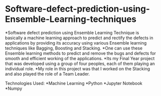 # Software-defect-prediction-using-Ensemble-Learning-techniques

*Software defect prediction using Ensemble Learning Technique is basically a machine learning approach to predict and rectify the defects in applications by providing its accuracy using various Ensemble learning techniques like Bagging, Boosting and Stacking.
*One can use these Ensemble learning methods to predict and remove the bugs and defects for smooth and efficient working of the applications.
*Its my Final Year project that was developed using a group of four peoples, each of them playing an individual role.
*My role in this project was that I worked on the Stacking and also played the role of a Team Leader.

Technologies Used: *Machine Learning
                   *Python
                   *Jupyter Notebook
                   *Numpy
